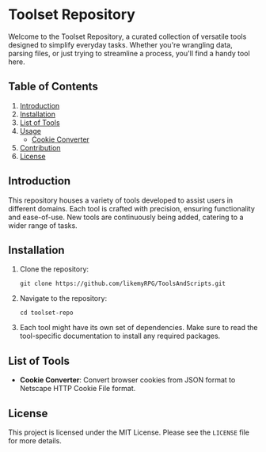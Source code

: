 # Toolset Repository

Welcome to the Toolset Repository, a curated collection of versatile tools designed to simplify everyday tasks. Whether you're wrangling data, parsing files, or just trying to streamline a process, you'll find a handy tool here.

## Table of Contents

1. [Introduction](#introduction)
2. [Installation](#installation)
3. [List of Tools](#list-of-tools)
4. [Usage](#usage)
    - [Cookie Converter](#cookie-converter)
5. [Contribution](#contribution)
6. [License](#license)

## Introduction

This repository houses a variety of tools developed to assist users in different domains. Each tool is crafted with precision, ensuring functionality and ease-of-use. New tools are continuously being added, catering to a wider range of tasks.

## Installation

1. Clone the repository:

   ```
   git clone https://github.com/likemyRPG/ToolsAndScripts.git
   ```

2. Navigate to the repository:

   ```
   cd toolset-repo
   ```

3. Each tool might have its own set of dependencies. Make sure to read the tool-specific documentation to install any required packages.

## List of Tools

- **Cookie Converter**: Convert browser cookies from JSON format to Netscape HTTP Cookie File format.

## License

This project is licensed under the MIT License. Please see the `LICENSE` file for more details.